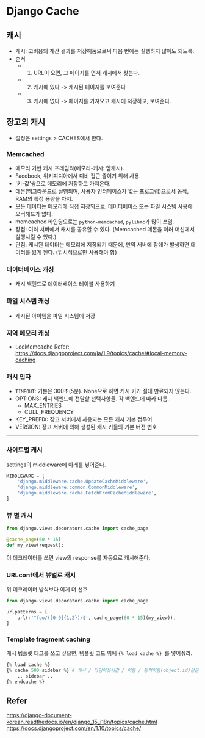 # Django Cache

## 캐시
- 캐시: 고비용의 계산 결과를 저장해둠으로써 다음 번에는 실행하지 않아도 되도록. 
- 순서
    + 1. URL이 오면, 그 페이지를 먼저 캐시에서 찾는다.
    + 2. 캐시에 있다 -> 캐시된 페이지를 보여준다
    + 3. 캐시에 없다 -> 페이지를 가져오고 캐시에 저장하고, 보여준다.

## 장고의 캐시
- 설정은 settings > CACHES에서 한다.

### Memcached
- 메모리 기반 캐시 프레임웍(메모리-캐시: 멤캐시).
- Facebook, 위키피디아에서 디비 접근 줄이기 위해 사용.
- '키-값'쌍으로 메모리에 저장하고 가져온다.
- 데몬(백그라운드로 실행되며, 사용자 인터페이스가 없는 프로그램)으로서 동작, RAM의 특정 용량을 차지.
- 모든 데이터는 메모리에 직접 저장되므로, 데이터베이스 또는 파일 시스템 사용에 오버해드가 없다.
- memcached 바인딩으로는 `python-memcached`, `pylibmc`가 많이 쓰임.
- 장점: 여러 서버에서 캐시를 공유할 수 있다. (Memcached 데몬을 여러 머신에서 실행시킬 수 있다.)
- 단점: 캐시된 데이터는 메모리에 저장되기 때문에, 만약 서버에 장애가 발생하면 데이터를 잃게 된다. (임시적으로만 사용해야 함)

### 데이터베이스 캐싱
- 캐시 백엔드로 데이터베이스 테이블 사용하기

### 파일 시스템 캐싱
- 캐시된 아이템을 파일 시스템에 저장

### 지역 메모리 캐싱
- LocMemcache
Refer: https://docs.djangoproject.com/ja/1.9/topics/cache/#local-memory-caching

### 캐시 인자
- `TIMEOUT`: 기본은 300초(5분). None으로 하면 캐시 키가 절대 만료되지 않는다.
- OPTIONS: 캐시 백엔드에 전달할 선택사항들. 각 백엔드에 따라 다름.
    + MAX_ENTRIES
    + CULL_FREQUENCY
- KEY_PREFIX: 장고 서버에서 사용되는 모든 캐시 기본 접두어
- VERSION: 장고 서버에 의해 생성된 캐시 키들의 기본 버전 번호

---

### 사이트별 캐시
settings의 middleware에 아래를 넣어준다.
```python
MIDDLEWARE = [
    'django.middleware.cache.UpdateCacheMiddleware',
    'django.middleware.common.CommonMiddleware',
    'django.middleware.cache.FetchFromCacheMiddleware',
]
```

### 뷰 별 캐시
```python
from django.views.decorators.cache import cache_page

@cache_page(60 * 15)
def my_view(request):
```
이 데코레이터를 쓰면 view의 response를 자동으로 캐시해준다.

### URLconf에서 뷰별로 캐시
위 데코레이터 방식보다 이게 더 선호
```python
from django.views.decorators.cache import cache_page

urlpatterns = [
    url(r'^foo/([0-9]{1,2})/$', cache_page(60 * 15)(my_view)),
]
```

### Template fragment caching
캐시 템플릿 태그를 쓰고 싶으면, 템플릿 코드 위에 `{% load cache %} `를 넣어줘라.
```python
{% load cache %}
{% cache 500 sidebar %} # 캐시 / 타임아웃시간 / 이름 / 동적이름(object.id)같은거 더 넣을 수 있음.
    .. sidebar ..
{% endcache %}
```


## Refer
https://django-document-korean.readthedocs.io/en/django_15_i18n/topics/cache.html
https://docs.djangoproject.com/en/1.10/topics/cache/
